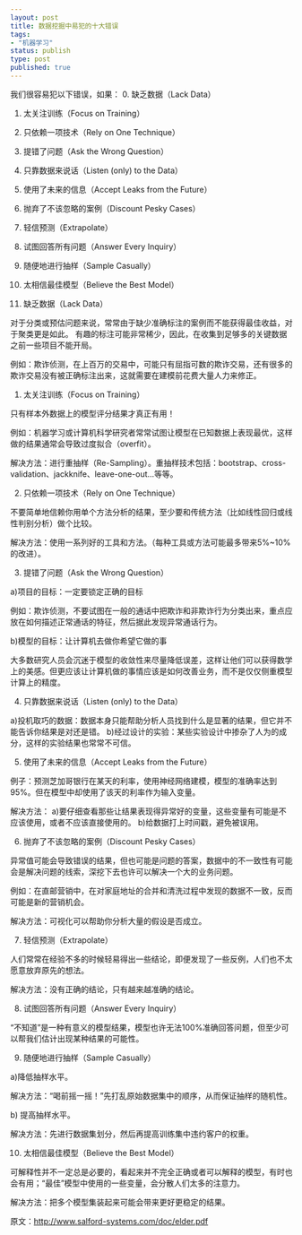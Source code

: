 ```yaml
--- 
layout: post
title: 数据挖掘中易犯的十大错误
tags: 
- "机器学习"
status: publish
type: post
published: true
---
```

我们很容易犯以下错误，如果： 
0. 缺乏数据（Lack Data） 
1. 太关注训练（Focus on Training） 
2. 只依赖一项技术（Rely on One Technique） 
3. 提错了问题（Ask the Wrong Question） 
4. 只靠数据来说话（Listen (only) to the Data） 
5. 使用了未来的信息（Accept Leaks from the Future） 
6. 抛弃了不该忽略的案例（Discount Pesky Cases） 
7. 轻信预测（Extrapolate） 
8. 试图回答所有问题（Answer Every Inquiry） 
9. 随便地进行抽样（Sample Casually） 
10. 太相信最佳模型（Believe the Best Model） 

0. 缺乏数据（Lack Data）

对于分类或预估问题来说，常常由于缺少准确标注的案例而不能获得最佳收益，对于聚类更是如此。  有趣的标注可能非常稀少，因此，在收集到足够多的关键数据之前一些项目不能开局。 

例如：欺诈侦测，在上百万的交易中，可能只有屈指可数的欺诈交易，还有很多的欺诈交易没有被正确标注出来，这就需要在建模前花费大量人力来修正。 

1. 太关注训练（Focus on Training）

只有样本外数据上的模型评分结果才真正有用！

例如：机器学习或计算机科学研究者常常试图让模型在已知数据上表现最优，这样做的结果通常会导致过度拟合（overfit）。 

解决方法：进行重抽样（Re-Sampling）。重抽样技术包括：bootstrap、cross-validation、jackknife、leave-one-out…等等。 

2. 只依赖一项技术（Rely on One Technique）

不要简单地信赖你用单个方法分析的结果，至少要和传统方法（比如线性回归或线性判别分析）做个比较。  

解决方法：使用一系列好的工具和方法。（每种工具或方法可能最多带来5%~10%的改进）。 

3. 提错了问题（Ask the Wrong Question）

a)项目的目标：一定要锁定正确的目标 

例如：欺诈侦测，不要试图在一般的通话中把欺诈和非欺诈行为分类出来，重点应放在如何描述正常通话的特征，然后据此发现异常通话行为。 

b)模型的目标：让计算机去做你希望它做的事 

大多数研究人员会沉迷于模型的收敛性来尽量降低误差，这样让他们可以获得数学上的美感。但更应该让计算机做的事情应该是如何改善业务，而不是仅仅侧重模型计算上的精度。 

4. 只靠数据来说话（Listen (only) to the Data）

a)投机取巧的数据：数据本身只能帮助分析人员找到什么是显著的结果，但它并不能告诉你结果是对还是错。 
b)经过设计的实验：某些实验设计中掺杂了人为的成分，这样的实验结果也常常不可信。 

5. 使用了未来的信息（Accept Leaks from the Future）

例子：预测芝加哥银行在某天的利率，使用神经网络建模，模型的准确率达到95%。但在模型中却使用了该天的利率作为输入变量。

解决方法： 
a)要仔细查看那些让结果表现得异常好的变量，这些变量有可能是不应该使用，或者不应该直接使用的。 
b)给数据打上时间戳，避免被误用。  

6. 抛弃了不该忽略的案例（Discount Pesky Cases）

异常值可能会导致错误的结果，但也可能是问题的答案，数据中的不一致性有可能会是解决问题的线索，深挖下去也许可以解决一个大的业务问题。 

例如：在直邮营销中，在对家庭地址的合并和清洗过程中发现的数据不一致，反而可能是新的营销机会。  

解决方法：可视化可以帮助你分析大量的假设是否成立。 

7. 轻信预测（Extrapolate）

人们常常在经验不多的时候轻易得出一些结论，即便发现了一些反例，人们也不太愿意放弃原先的想法。

解决方法：没有正确的结论，只有越来越准确的结论。 

8. 试图回答所有问题（Answer Every Inquiry）

“不知道”是一种有意义的模型结果，模型也许无法100%准确回答问题，但至少可以帮我们估计出现某种结果的可能性。 

9. 随便地进行抽样（Sample Casually）

a)降低抽样水平。 

解决方法：“喝前摇一摇！”先打乱原始数据集中的顺序，从而保证抽样的随机性。 

b) 提高抽样水平。 

解决方法：先进行数据集划分，然后再提高训练集中违约客户的权重。 

10. 太相信最佳模型（Believe the Best Model）

可解释性并不一定总是必要的，看起来并不完全正确或者可以解释的模型，有时也会有用；“最佳”模型中使用的一些变量，会分散人们太多的注意力。

解决方法：把多个模型集装起来可能会带来更好更稳定的结果。 

原文：http://www.salford-systems.com/doc/elder.pdf
